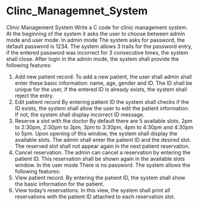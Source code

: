 # Clinc_Managemnet_System
Clinic Management System
Write a C code for clinic management system. At the beginning of the system it asks the user to choose
between admin mode and user mode.
In admin mode
The system asks for password, the default password is 1234. The system allows 3 trails for the password
entry, if the entered password was incorrect for 3 consecutive times, the system shall close. After login
in the admin mode, the system shall provide the following features:
1. Add new patient record:
To add a new patient, the user shall admin shall enter these basic information: name, age, gender and
ID. The ID shall be unique for the user, if the entered ID is already exists, the system shall reject the
entry.
2. Edit patient record
By entering patient ID the system shall checks if the ID exists, the system shall allow the user to edit the
patient information. If not, the system shall display incorrect ID message.
3. Reserve a slot with the doctor
By default there are 5 available slots, 2pm to 2:30pm, 2:30pm to 3pm, 3pm to 3:30pm, 4pm to 4:30pm
and 4:30pm to 5pm. Upon opening of this window, the system shall display the available slots. The
admin shall enter the patient ID and the desired slot. The reserved slot shall not appear again in the next
patient reservation.
4. Cancel reservation.
The admin can cancel a reservation by entering the patient ID. This reservation shall be shown again in
the available slots window.
In the user mode
There is no password. The system allows the following features:
1. View patient record.
By entering the patient ID, the system shall show the basic information for the patient.
2. View today’s reservations.
In this view, the system shall print all reservations with the patient ID attached to each reservation slot.
